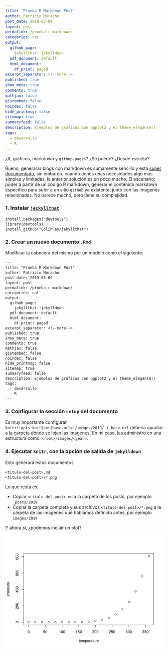 ```yaml
---
title: "Prueba R Markdown Post"
author: Patricio Moracho
post_date: 2019-03-09
layout: post
permalink: /prueba-r-markdown/
categories: cat
output: 
  github_page:    
    jekyllthat::jekylldown
  pdf_document: default
  html_document:
    df_print: paged
excerpt_separator: <!--more-->
published: true
show_meta: true
comments: true
mathjax: false
gistembed: false
noindex: false
hide_printmsg: false
sitemap: true
summaryfeed: false
description: Ejemplos de gráficos con Ggplot2 y el theme_elegante()
tags:
  - desarrollo
  - R
---
```


¿R, gráficos, markdown y `githup-pages`? ¿Se puede? ¿Desde `rstudio`?

Bueno, generarar blogs con markdown es sumamente sencillo y está [super documentado](https://bookdown.org/yihui/blogdown/), sin embargo, cuando tienes unas necesidades algo más simples y limitadas, la anterior solución es un poco mucho. El escenario: poder a partir de un código R markdown, generar el contenido markdown especifico para subir a un sitio `github` ya existente, junto con las imagenes relacionadas. No parece mucho, pero tiene su complejidad.

### 1. Instalar [`jeckyllthat`](https://github.com/ColinFay/jekyllthat)

    install.packages("devtools")
    library(devtools)
    install_github("ColinFay/jekyllthat")

### 2. Crear un nuevo documento `.Rmd`

Modificar la cabecera del mismo por un modelo como el siguiente:

    ---
    title: "Prueba R Markdown Post"
    author: Patricio Moracho
    post_date: 2019-03-09
    layout: post
    permalink: /prueba-r-markdown/
    categories: cat
    output: 
      github_page:    
        jekyllthat::jekylldown
      pdf_document: default
      html_document:
        df_print: paged
    excerpt_separator: <!--more-->
    published: true
    show_meta: true
    comments: true
    mathjax: false
    gistembed: false
    noindex: false
    hide_printmsg: false
    sitemap: true
    summaryfeed: false
    description: Ejemplos de gráficos con Ggplot2 y el theme_elegante()
    tags:
      - desarrollo
      - R
    ---

### 3. Configurar la sección `setup` del documento

Es muy importante configurar `knitr::opts_knit$set(base.url='/images/2019/')`, `base_url` debería apuntar a la carpeta dónde se lojan las imagenes. En mi caso, las administro en una estructura como: `<root>/images/<year>`.

### 4. Ejecutar `knitr`, con la opción de salida de `jekylldown`

Esto generará estos documentos

    <titulo-del-post>.md
    <titulo-del-post>/*.png

Lo que resta es:

-   Copiar `<titulo-del-post>.md` a la carpeta de los posts, por ejemplo `_posts/2019`
-   Copiar la carpeta completa y sus archivos `<titulo-del-post>/*.png` a la carpeta de las imagenes que habíamos definido antes, por ejemplo `images/2019`

Y ahora sí, ¿podemos incluir un plot?

![](/images/2019/2019-03-09-prueba-r-markdown_files/figure-markdown_github/pressure-1.png)
